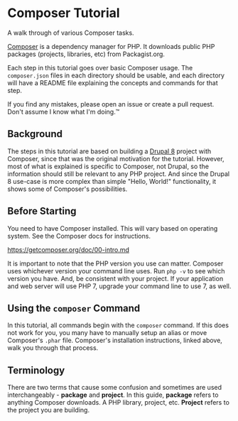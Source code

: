 # Composer Tutorial
A walk through of various Composer tasks.

[Composer](//getcomposer.org/) is a dependency manager for PHP. It downloads
public PHP packages (projects, libraries, etc) from Packagist.org.

Each step in this tutorial goes over basic Composer usage. The 
`composer.json` files in each directory should be usable, and each directory 
will have a README file explaining the concepts and commands for that step.

If you find any mistakes, please open an issue or create a pull request. Don't 
assume I know what I'm doing.&trade;

## Background
The steps in this tutorial are based on building a [Drupal 8](//drupal.org) project with
Composer, since that was the original motivation for the tutorial. However,
most of what is explained is specific to Composer, not Drupal, so the
information should still be relevant to any PHP project. And since the Drupal 8
use-case is more complex than simple "Hello, World!" functionality, it shows
some of Composer's possibilities.

## Before Starting
You need to have Composer installed. This will vary based on operating system.
See the Composer docs for instructions.

https://getcomposer.org/doc/00-intro.md

It is important to note that the PHP version you use can matter. Composer uses 
whichever version your command line uses. Run `php -v` to see which version 
you have. And, be consistent with your project. If your application and web 
server will use PHP 7, upgrade your command line to use 7, as well.

## Using the `composer` Command

In this tutorial, all commands begin with the `composer` command. If this does 
not work for you, you many have to manually setup an alias or move Composer's 
`.phar` file. Composer's installation instructions, linked above, walk you 
through that process.

## Terminology

There are two terms that cause some confusion and sometimes are used 
interchangeably - **package** and **project**. In this guide, **package** 
refers to anything Composer downloads. A PHP library, project, etc. **Project** 
refers to the project you are building.